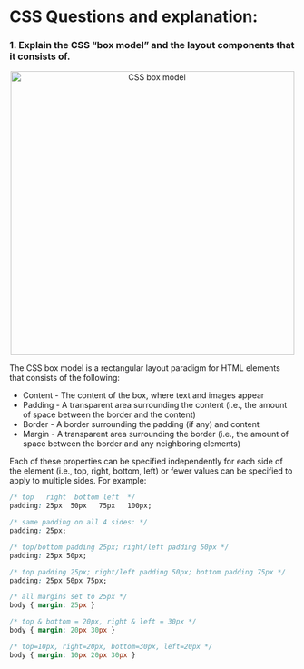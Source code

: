 # CSS Questions and explanation:

### 1. Explain the CSS “box model” and the layout components that it consists of.
<p align="center">
  <img  alt="CSS box model" height="500px" width="500px" src="https://www.w3.org/TR/CSS2/images/boxdim.png">
</p>

The CSS box model is a rectangular layout paradigm for HTML elements that consists of the following:

- Content - The content of the box, where text and images appear
- Padding - A transparent area surrounding the content (i.e., the amount of space between the border and the content)
- Border - A border surrounding the padding (if any) and content
- Margin - A transparent area surrounding the border (i.e., the amount of space between the border and any neighboring elements)

Each of these properties can be specified independently for each side of the element (i.e., top, right, bottom, left) or fewer values can be specified to apply to multiple sides. For example:
```css
/* top   right  bottom left  */
padding: 25px  50px   75px   100px;

/* same padding on all 4 sides: */
padding: 25px;

/* top/bottom padding 25px; right/left padding 50px */
padding: 25px 50px;

/* top padding 25px; right/left padding 50px; bottom padding 75px */
padding: 25px 50px 75px;

/* all margins set to 25px */
body { margin: 25px }

/* top & bottom = 20px, right & left = 30px */
body { margin: 20px 30px }

/* top=10px, right=20px, bottom=30px, left=20px */
body { margin: 10px 20px 30px }
```
